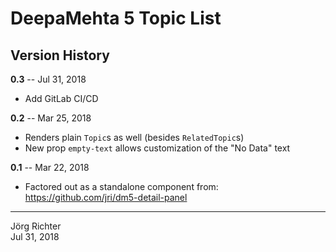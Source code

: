 # DeepaMehta 5 Topic List

## Version History

**0.3** -- Jul 31, 2018

* Add GitLab CI/CD

**0.2** -- Mar 25, 2018

* Renders plain `Topic`s as well (besides `RelatedTopic`s)
* New prop `empty-text` allows customization of the "No Data" text

**0.1** -- Mar 22, 2018

* Factored out as a standalone component from:  
  https://github.com/jri/dm5-detail-panel

------------
Jörg Richter  
Jul 31, 2018
